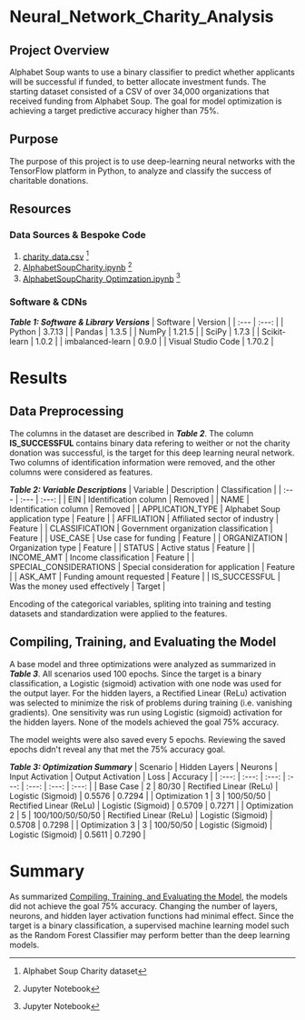 # Neural_Network_Charity_Analysis
<!-- Charity organization analysis using neural networks -->
## Project Overview
Alphabet Soup wants to use a binary classifier to predict whether applicants will be successful if funded, to better allocate investment funds.  The starting dataset consisted of a CSV of over 34,000 organizations that received funding from Alphabet Soup. The goal for model optimization is achieving a target predictive accuracy higher than 75%.

## Purpose
<!-- The purpose of this analysis is well defined (4 pt) -->
The purpose of this project is to use deep-learning neural networks with the TensorFlow platform in Python, to analyze and classify the success of charitable donations.

## Resources
### Data Sources & Bespoke Code
1. [charity_data.csv](Resources/charity_data.csv) [^1]
2. [AlphabetSoupCharity.ipynb](AlphabetSoupCharity.ipynb) [^2]
3. [AlphabetSoupCharity_Optimzation.ipynb](AlphabetSoupCharity_Optimzation.ipynb) [^2]

[^1]: Alphabet Soup Charity dataset  
[^2]: Jupyter Notebook

### Software & CDNs
***Table 1: Software & Library Versions***
| Software | Version |
| :--- | :---: |
| Python | 3.7.13 |
| Pandas | 1.3.5 |
| NumPy | 1.21.5 |
| SciPy | 1.7.3 |
| Scikit-learn | 1.0.2 |
| imbalanced-learn | 0.9.0 |
| Visual Studio Code | 1.70.2 |

# Results 
<!-- There is a bulleted list that answers all six questions (15 pt) -->
## Data Preprocessing
<!--What variable(s) are considered the target(s) for your model?
What variable(s) are considered to be the features for your model?
What variable(s) are neither targets nor features, and should be removed from the input data?-->
The columns in the dataset are described in ***Table 2***.  The column **IS_SUCCESSFUL** contains binary data refering to weither or not the charity donation was successful, is the target for this deep learning neural network.  Two columns of identification information were removed, and the other columns were considered as features.

***Table 2: Variable Descriptions***
| Variable | Description | Classification |
| :--- | :--- | :---: |
| EIN | Identification column | Removed |
| NAME | Identification column | Removed |
| APPLICATION_TYPE | Alphabet Soup application type | Feature |
| AFFILIATION | Affiliated sector of industry | Feature |
| CLASSIFICATION | Government organization classification | Feature |
| USE_CASE | Use case for funding | Feature |
| ORGANIZATION | Organization type | Feature |
| STATUS | Active status | Feature |
| INCOME_AMT | Income classification | Feature |
| SPECIAL_CONSIDERATIONS | Special consideration for application | Feature |
| ASK_AMT | Funding amount requested | Feature |
| IS_SUCCESSFUL | Was the money used effectively | Target |

Encoding of the categorical variables, spliting into training and testing datasets and standardization were applied to the features.

## Compiling, Training, and Evaluating the Model
<!--How many neurons, layers, and activation functions did you select for your neural network model, and why?
Were you able to achieve the target model performance?
What steps did you take to try and increase model performance?-->
A base model and three optimizations were analyzed as summarized in ***Table 3***.  All scenarios used 100 epochs.  Since the target is a binary classification, a Logistic (sigmoid) activation with one node was used for the output layer.  For the hidden layers, a Rectified Linear (ReLu) activation was selected to minimize the risk of problems during training (i.e. vanishing gradients).  One sensitivity was run using Logistic (sigmoid) activation for the hidden layers.  None of the models achieved the goal 75% accuracy.

The model weights were also saved every 5 epochs.  Reviewing the saved epochs didn't reveal any that met the 75% accuracy goal.

***Table 3: Optimization Summary***
| Scenario | Hidden Layers | Neurons | Input Activation | Output Activation | Loss | Accuracy |
| :---: | :---: | :---: | :---: | :---: | :---: | :---: |
| Base Case | 2 | 80/30 | Rectified Linear (ReLu) | Logistic (Sigmoid) | 0.5576 | 0.7294 |
| Optimization 1 | 3 | 100/50/50 | Rectified Linear (ReLu) | Logistic (Sigmoid) | 0.5709 | 0.7271 |
| Optimization 2 | 5 | 100/100/50/50/50 | Rectified Linear (ReLu) | Logistic (Sigmoid) | 0.5708 | 0.7298 |
| Optimization 3 | 3 | 100/50/50 | Logistic (Sigmoid) | Logistic (Sigmoid) | 0.5611 | 0.7290 |

# Summary 
<!-- There is a summary of the results (2 pt) -->
<!-- There is a recommendation on using a different model to solve the classification problem, and justification (3 pt) -->
As summarized [Compiling, Training, and Evaluating the Model](#compiling-training-and-evaluating-the-model), the models did not achieve the goal 75% accuracy.  Changing the number of layers, neurons, and hidden layer activation functions had minimal effect.  Since the target is a binary classification, a supervised machine learning model such as the Random Forest Classifier may perform better than the deep learning models.
